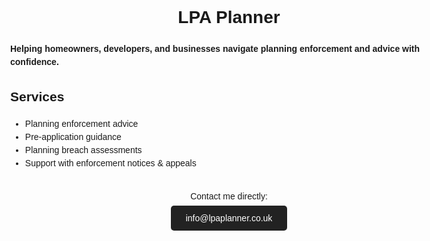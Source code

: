 <!DOCTYPE html>
<html lang="en">
<head>
  <meta charset="UTF-8">
  <meta name="viewport" content="width=device-width, initial-scale=1.0">
  <title>LPA Planner – Planning Advice</title>
  <style>
    body { font-family: Arial, sans-serif; max-width: 700px; margin: auto; padding: 2rem; line-height: 1.5; }
    h1 { text-align: center; }
    .cta { text-align: center; margin-top: 2rem; }
    a.button { background: #222; color: #fff; padding: 0.75rem 1.5rem; text-decoration: none; border-radius: 5px; }
  </style>
</head>
<body>
  <h1>LPA Planner</h1>
  <p><strong>Helping homeowners, developers, and businesses navigate planning enforcement and advice with confidence.</strong></p>

  <h2>Services</h2>
  <ul>
    <li>Planning enforcement advice</li>
    <li>Pre-application guidance</li>
    <li>Planning breach assessments</li>
    <li>Support with enforcement notices & appeals</li>
  </ul>

  <div class="cta">
    <p>Contact me directly:</p>
    <p><a class="button" href="mailto:info@lpaplanner.co.uk">info@lpaplanner.co.uk</a></p>
  </div>
</body>
</html>
